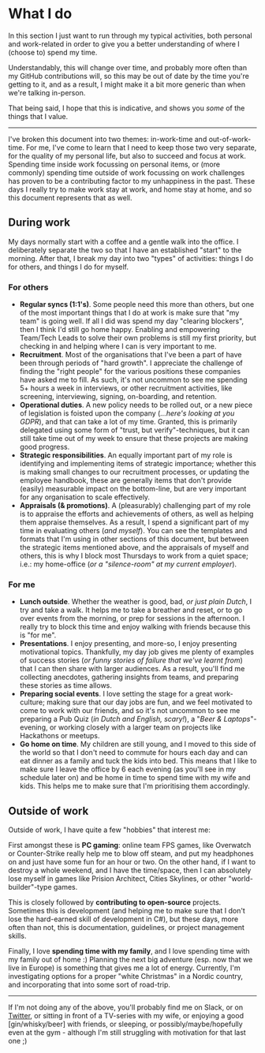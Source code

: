 # What I do

In this section I just want to run through my typical activities, both personal and work-related in order to give you a better understanding of where I (choose to) spend my time.

Understandably, this will change over time, and probably more often than my GitHub contributions will, so this may be out of date by the time you're getting to it, and as a result, I might make it a bit more generic than when we're talking in-person.

That being said, I hope that this is indicative, and shows you _some_ of the things that I value.

---

I've broken this document into two themes: in-work-time and out-of-work-time. For me, I've come to learn that I need to keep those two very separate, for the quality of my personal life, but also to succeed and focus at work. Spending time inside work focussing on personal items, or (more commonly) spending time outside of work focussing on work challenges has proven to be a contributing factor to my unhappiness in the past. These days I really try to make work stay at work, and home stay at home, and so this document represents that as well.

## During work

My days normally start with a coffee and a gentle walk into the office. I deliberately separate the two so that I have an established "start" to the morning. After that, I break my day into two "types" of activities: things I do for others, and things I do for myself.

### For others

- **Regular syncs (1:1's)**. Some people need this more than others, but one of the most important things that I do at work is make sure that "my team" is going well. If all I did was spend my day "clearing blockers", then I think I'd still go home happy. Enabling and empowering Team/Tech Leads to solve their own problems is still my first priority, but checking in and helping where I can is very important to me.
- **Recruitment**. Most of the organisations that I've been a part of have been through periods of "hard growth". I appreciate the challenge of finding the "right people" for the various positions these companies have asked me to fill. As such, it's not uncommon to see me spending 5+ hours a week in interviews, or other recruitment activities, like screening, interviewing, signing, on-boarding, and retention.
- **Operational duties**. A new policy needs to be rolled out, or a new piece of legislation is foisted upon the company (_...here's looking at you GDPR_), and that can take a lot of my time. Granted, this is primarily delegated using some form of "trust, but verify"-techniques, but it can still take time out of my week to ensure that these projects are making good progress.
- **Strategic responsibilities**. An equally important part of my role is identifying and implementing items of strategic importance; whether this is making small changes to our recruitment processes, or updating the employee handbook, these are generally items that don't provide (easily) measurable impact on the bottom-line, but are very important for any organisation to scale effectively.
- **Appraisals (& promotions)**. A (pleasurably) challenging part of my role is to appraise the efforts and achievements of others, as well as helping them appraise themselves. As a result, I spend a significant part of my time in evaluating others (_and myself_). You can see the templates and formats that I'm using in other sections of this document, but between the strategic items mentioned above, and the appraisals of myself and others, this is why I block most Thursdays to work from a quiet space; i.e.: my home-office (_or a "silence-room" at my current employer_).

### For me

- **Lunch outside**. Whether the weather is good, bad, _or just plain Dutch_, I try and take a walk. It helps me to take a breather and reset, or to go over events from the morning, or prep for sessions in the afternoon. I really try to block this time and enjoy walking with friends because this is "for me".
- **Presentations**. I enjoy presenting, and more-so, I enjoy presenting motivational topics. Thankfully, my day job gives me plenty of examples of success stories (_or funny stories of failure that we've learnt from_) that I can then share with larger audiences. As a result, you'll find me collecting anecdotes, gathering insights from teams, and preparing these stories as time allows.
- **Preparing social events**. I love setting the stage for a great work-culture; making sure that our day jobs are fun, and we feel motivated to come to work with our friends, and so it's not uncommon to see me preparing a Pub Quiz (_in Dutch and English, scary!_), a "_Beer & Laptops_"-evening, or working closely with a larger team on projects like Hackathons or meetups.
- **Go home on time**. My children are still young, and I moved to this side of the world so that I don't need to commute for hours each day and can eat dinner as a family and tuck the kids into bed. This means that I like to make sure I leave the office by 6 each evening (as you'll see in my schedule later on) and be home in time to spend time with my wife and kids. This helps me to make sure that I'm prioritising them accordingly.

## Outside of work

Outside of work, I have quite a few "hobbies" that interest me:

First amongst these is **PC gaming**: online team FPS games, like Overwatch or Counter-Strike really help me to blow off steam, and put my headphones on and just have some fun for an hour or two. On the other hand, if I want to destroy a whole weekend, and I have the time/space, then I can absolutely lose myself in games like Prision Architect, Cities Skylines, or other "world-builder"-type games.

This is closely followed by **contributing to open-source** projects. Sometimes this is development (and helping me to make sure that I don't lose the hard-earned skill of development in C#), but these days, more often than not, this is documentation, guidelines, or project management skills.

Finally, I love **spending time with my family**, and I love spending time with my family out of home :) Planning the next big adventure (esp. now that we live in Europe) is something that gives me a lot of energy. Currently, I'm investigating options for a proper "white Christmas" in a Nordic country, and incorporating that into some sort of road-trip.

---

If I'm not doing any of the above, you'll probably find me on Slack, or on [Twitter](https://twitter.com/phermens), or sitting in front of a TV-series with my wife, or enjoying a good [gin/whisky/beer] with friends, or sleeping, or possibly/maybe/hopefully even at the gym - although I'm still struggling with motivation for that last one ;)